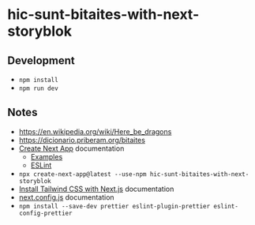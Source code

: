 # hic-sunt-bitaites-with-next-storyblok

## Development

- `npm install`
- `npm run dev`

## Notes

- https://en.wikipedia.org/wiki/Here_be_dragons
- https://dicionario.priberam.org/bitaites
- [Create Next App](https://nextjs.org/docs/api-reference/create-next-app) documentation
  - [Examples](https://github.com/vercel/next.js/tree/canary/examples)
  - [ESLint](https://nextjs.org/docs/basic-features/eslint)
- `npx create-next-app@latest --use-npm hic-sunt-bitaites-with-next-storyblok`
- [Install Tailwind CSS with Next.js](https://tailwindcss.com/docs/guides/nextjs) documentation
- [next.config.js](https://nextjs.org/docs/api-reference/next.config.js/introduction) documentation
- `npm install --save-dev prettier eslint-plugin-prettier eslint-config-prettier`
